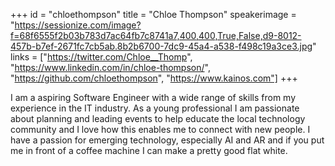 +++
id = "chloethompson"
title = "Chloe Thompson"
speakerimage = "https://sessionize.com/image?f=68f6555f2b03b783d7ac64fb7c8741a7,400,400,True,False,d9-8012-457b-b7ef-2671fc7cb5ab.8b2b6700-7dc9-45a4-a538-f498c19a3ce3.jpg"
links = ["https://twitter.com/Chloe__Thomp", "https://www.linkedin.com/in/chloe-thompson/", "https://github.com/chloethompson", "https://www.kainos.com"]
+++

I am a aspiring Software Engineer with a wide range of skills from my experience in the IT industry. As a young professional I am passionate about planning and leading events to help educate the local technology community and I love how this enables me to connect with new people. I have a passion for emerging technology, especially AI and AR and if you put me in front of a coffee machine I can make a pretty good flat white.